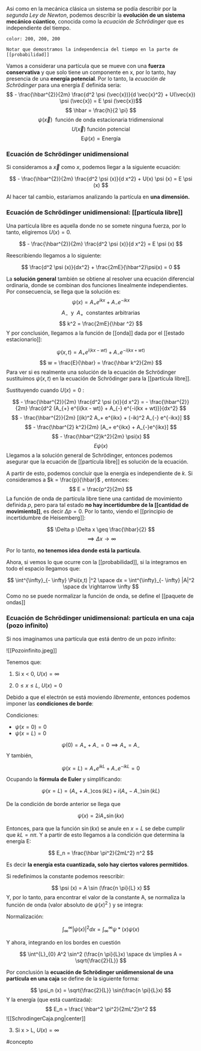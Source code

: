 
Asi como en la mecánica clásica un sistema se podía describir por la *segunda Ley de Newton*, podemos describir la **evolución de un sistema mecánico cúantico**, conocida como la *ecuación de Schrödinger* que es independiente del tiempo.

```ad-info
color: 200, 200, 200

Notar que demostramos la independencia del tiempo en la parte de [[probabilidad]]

````

Vamos a considerar una partícula que se mueve con una **fuerza conservativa** y que solo tiene un componente en x, por lo tanto, hay presencia de una **energía potencial**. Por lo tanto, la *ecuación de Schrödinger* para una energía $E$ definida seria: 
$$ - \frac{\hbar^{2}}{2m} \frac{d^2 \psi (\vec{x})}{d \vec{x}^2} + U(\vec{x}) \psi (\vec{x}) = E \psi (\vec{x})$$$$ \hbar = \frac{h}{2 \pi} $$ $$ \psi (\vec{x}) \enspace \text{función de onda estacionaria tridimensional} $$$$ U(\vec{x}) \text{ función potencial} $$
$$ \text{E}\psi(x) = \text{Energía} $$ 
### Ecuación de Schrödinger unidimensional 

Si consideramos a $\vec{x}$ como $x$, podemos llegar a la siguiente ecuación: 

$$ - \frac{\hbar^{2}}{2m} \frac{d^2 \psi (x)}{d x^2} + U(x) \psi (x) = E \psi (x) $$

Al hacer tal cambio, estariamos analizando la partícula en **una dimensión.** 
 
### Ecuación de Schrödinger unidimensional: [[partícula libre]] 

Una partícula libre es aquella donde no se somete ninguna fuerza, por lo tanto, eligiremos $U(x) = 0$.

$$ - \frac{\hbar^{2}}{2m} \frac{d^2 \psi (x)}{d x^2} = E \psi (x) $$

Reescribiendo llegamos a lo siguiente: 

$$ \frac{d^2 \psi (x)}{dx^2} + \frac{2mE}{\hbar^2}\psi(x) = 0
$$

La **solución general** también se obtiene al resolver una ecuación diferencial ordinaria, donde se combinan dos funciones linealmente independientes. Por consecuencia, se llega que la solución es: 
$$ \psi(x) = A_{+} e^{ikx} + A_{-} e^{-ikx} $$ $$ A_{-} \enspace \text{y} \enspace A_+ \enspace \text{constantes arbitrarias} $$ $$ k^2 = \frac{2mE}{\hbar ^2} $$
Y por conclusión, llegamos a la función de [[onda]] dada por el [[estado estacionario]]:

$$ \psi(x,t) = A_{+} e^{i(kx - wt)} + A_{-} e^{-i(kx + wt)} $$
$$ w = \frac{E}{\hbar} = \frac{\hbar k^2}{2m} $$ 
Para ver si es realmente una solución de la ecuación de Schrödinger sustituímos $\psi(x,t)$  en la ecuación de Schrödinger para la [[partícula libre]]. 

Sustituyendo cuando $U(x) = 0$ :

$$  - \frac{\hbar^{2}}{2m} \frac{d^2 \psi (x)}{d x^2}  = - \frac{\hbar^{2}}{2m} \frac{d^2 (A_{+} e^{i(kx - wt)} + A_{-} e^{-i(kx + wt)}}{dx^2} $$ $$ - \frac{\hbar^{2}}{2m} [(ik)^2 A_+ e^{ikx} + (-ik)^2 A_{-} e^{-ikx}] $$ $$ - \frac{\hbar^{2} k^2}{2m} [A_+ e^{ikx} + A_{-}e^{ikx}] $$ $$ - \frac{\hbar^{2}k^2}{2m} \psi(x) $$$$ E\psi (x) $$
Llegamos a la solución general de Schrödinger, entonces podemos asegurar que la ecuación de [[partícula libre]] es solución de la ecuación. 

A partir de esto, podemos concluir que la energía es independiente de $\textit{k}$. Si consideramos a $k = \frac{p}{\hbar}$ , entonces: 
$$ E = \frac{p^2}{2m} $$ La función de onda de partícula libre tiene una cantidad de movimiento definida $p$, pero para tal estado **no hay incertidumbre de la [[cantidad de movimiento]]**, es decir $\Delta p = 0$. Por lo tanto, viendo el [[principio de incertidumbre de Heisemberg]]: 

$$ \Delta p \Delta x \geq \frac{\hbar}{2} $$
$$ \implies \Delta x \rightarrow \infty $$

Por lo tanto, **no tenemos idea donde está la partícula**. 

Ahora, si vemos lo que ocurre con la  [[probabilidad]], si la integramos en todo el espacio llegamos que: 

$$ \int^{\infty}_{- \infty} \Psi(x,t) |^2 \space dx = \int^{\infty}_{- \infty} |A|^2 \space dx \rightarrow \infty $$ 
Como no se puede normalizar la función de onda, se define el [[paquete de ondas]]

### Ecuación de Schrödinger unidimensional: partícula en una caja (pozo infinito)

Si nos imaginamos una partícula que está dentro de un pozo infinito: 

![[Pozoinfinito.jpeg]]

Tenemos que: 
1. Si x < 0, $U(x) = \infty$ 

2. $0 \leq x \leq L$,  $U(x) = 0$ 

Debido a que el electrón se está moviendo *libremente*, entonces podemos imponer las **condiciones de borde**: 

Condiciones: 
- $\psi(x=0) = 0$ 
- $\psi(x = L) = 0$ 

$$ \psi(0) = A_{+} + A_{-} = 0 \implies A_{+} = A_{-}$$
Y también, 

$$\psi(x = L) = A_+ e^{ikL} + A_{-}e^{-ikL} = 0 $$ Ocupando la **fórmula de Euler** y simplificando:

$$ \psi(x = L) = (A_{+} + A_{-})\cos(kL) + i(A_{+} - A_{-})\sin(kL) $$

De la condición de borde anterior se llega que 

$$ \psi(x) = 2iA_{+} \sin(kx) $$

Entonces, para que la función $\sin(kx)$ se anule en $x = L$ se debe cumplir que $kL = n\pi$. Y a partir de esto llegamos a la condición que determina la energía E: 

$$ E_n = \frac{\hbar \pi^2}{2mL^2} n^2 $$

Es decir **la energía esta cuantizada, solo hay ciertos valores permitidos**. 

Si redefinimos la constante podemos reescribir: 

$$ \psi (x) = A \sin (\frac{n \pi}{L} x) $$ Y, por lo tanto, para encontrar el valor de la constante A, se normaliza la función de onda  (valor absoluto de $\psi(x) ^2$ ) y se integra: 

Normalización: 

$$ \int^{\infty}_{\infty} |\psi(x)|^2 dx = \int^{\infty}_{\infty} \psi*(x)\psi(x) $$

Y ahora, integrando en los bordes en cuestión

$$ \int^{L}_{0} A^2 \sin^2 (\frac{n \pi}{L}x) \space dx \implies A = \sqrt{\frac{2}{L}} $$

Por conclusión la **ecuación de Schrödinger unidimensional de una partícula en una caja** se define de la siguiente forma: 

$$ \psi_n (x) = \sqrt{\frac{2}{L}} \sin(\frac{n \pi}{L}x) $$ 
Y la energía (que está cuantizada): 
$$ E_n = \frac{ \hbar^2 \pi^2}{2mL^2}n^2 $$ ![[SchrodingerCaja.png|center]]

3.  Si x > L, $U(x) = \infty$ 


#concepto 
